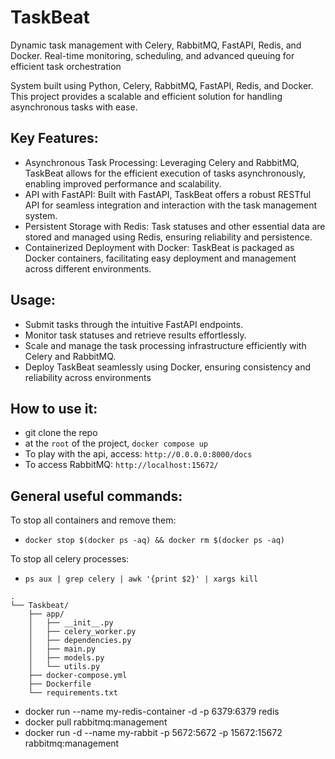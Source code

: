 # TaskBeat
Dynamic task management with Celery, RabbitMQ, FastAPI, Redis, and Docker. Real-time monitoring, scheduling, and advanced queuing for efficient task orchestration

System built using Python, Celery, RabbitMQ, FastAPI, Redis, and Docker. This project provides a scalable and efficient solution for handling asynchronous tasks with ease.

## Key Features:

- Asynchronous Task Processing: Leveraging Celery and RabbitMQ, TaskBeat allows for the efficient execution of tasks asynchronously, enabling improved performance and scalability.
- API with FastAPI: Built with FastAPI, TaskBeat offers a robust RESTful API for seamless integration and interaction with the task management system.
- Persistent Storage with Redis: Task statuses and other essential data are stored and managed using Redis, ensuring reliability and persistence.
- Containerized Deployment with Docker: TaskBeat is packaged as Docker containers, facilitating easy deployment and management across different environments.

## Usage:

- Submit tasks through the intuitive FastAPI endpoints.
- Monitor task statuses and retrieve results effortlessly.
- Scale and manage the task processing infrastructure efficiently with Celery and RabbitMQ.
- Deploy TaskBeat seamlessly using Docker, ensuring consistency and reliability across environments

## How to use it:

- git clone the repo
- at the ```root``` of the project, ```docker compose up```
- To play with the api, access: ```http://0.0.0.0:8000/docs```
- To access RabbitMQ: ```http://localhost:15672/```


## General useful commands:


To stop all containers and remove them:

- ```docker stop $(docker ps -aq) && docker rm $(docker ps -aq)```

To stop all celery processes:
- ```ps aux | grep celery | awk '{print $2}' | xargs kill```

```
.
└── Taskbeat/
    ├── app/
    │   ├── __init__.py
    │   ├── celery_worker.py
    │   ├── dependencies.py
    │   ├── main.py
    │   ├── models.py
    │   └── utils.py
    ├── docker-compose.yml
    ├── Dockerfile
    └── requirements.txt
```



- docker run --name my-redis-container -d -p 6379:6379 redis
- docker pull rabbitmq:management
- docker run -d --name my-rabbit -p 5672:5672 -p 15672:15672 rabbitmq:management
